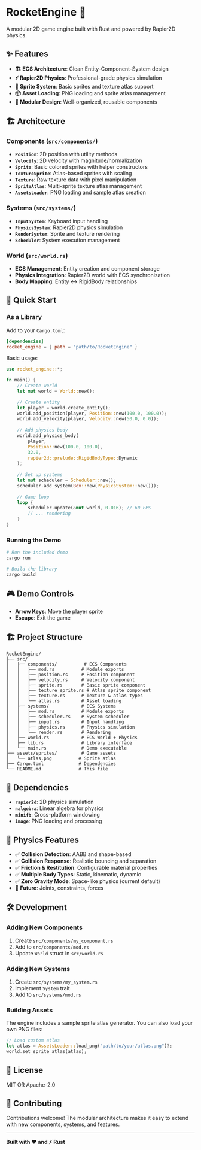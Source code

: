 # RocketEngine 🚀

A modular 2D game engine built with Rust and powered by Rapier2D physics.

## ✨ Features

- **🏗️ ECS Architecture**: Clean Entity-Component-System design
- **⚡ Rapier2D Physics**: Professional-grade physics simulation
- **🎨 Sprite System**: Basic sprites and texture atlas support  
- **📦 Asset Loading**: PNG loading and sprite atlas management
- **🔧 Modular Design**: Well-organized, reusable components

## 🏗️ Architecture

### Components (`src/components/`)
- **`Position`**: 2D position with utility methods
- **`Velocity`**: 2D velocity with magnitude/normalization 
- **`Sprite`**: Basic colored sprites with helper constructors
- **`TextureSprite`**: Atlas-based sprites with scaling
- **`Texture`**: Raw texture data with pixel manipulation
- **`SpriteAtlas`**: Multi-sprite texture atlas management
- **`AssetsLoader`**: PNG loading and sample atlas creation

### Systems (`src/systems/`)
- **`InputSystem`**: Keyboard input handling
- **`PhysicsSystem`**: Rapier2D physics simulation 
- **`RenderSystem`**: Sprite and texture rendering
- **`Scheduler`**: System execution management

### World (`src/world.rs`)
- **ECS Management**: Entity creation and component storage
- **Physics Integration**: Rapier2D world with ECS synchronization
- **Body Mapping**: Entity ↔ RigidBody relationships

## 🚀 Quick Start

### As a Library

Add to your `Cargo.toml`:
```toml
[dependencies]
rocket_engine = { path = "path/to/RocketEngine" }
```

Basic usage:
```rust
use rocket_engine::*;

fn main() {
    // Create world
    let mut world = World::new();
    
    // Create entity
    let player = world.create_entity();
    world.add_position(player, Position::new(100.0, 100.0));
    world.add_velocity(player, Velocity::new(50.0, 0.0));
    
    // Add physics body
    world.add_physics_body(
        player, 
        Position::new(100.0, 100.0), 
        32.0, 
        rapier2d::prelude::RigidBodyType::Dynamic
    );
    
    // Set up systems
    let mut scheduler = Scheduler::new();
    scheduler.add_system(Box::new(PhysicsSystem::new()));
    
    // Game loop
    loop {
        scheduler.update(&mut world, 0.016); // 60 FPS
        // ... rendering
    }
}
```

### Running the Demo

```bash
# Run the included demo
cargo run

# Build the library
cargo build
```

## 🎮 Demo Controls

- **Arrow Keys**: Move the player sprite
- **Escape**: Exit the game

## 🏗️ Project Structure

```
RocketEngine/
├── src/
│   ├── components/          # ECS Components
│   │   ├── mod.rs          # Module exports
│   │   ├── position.rs     # Position component
│   │   ├── velocity.rs     # Velocity component  
│   │   ├── sprite.rs       # Basic sprite component
│   │   ├── texture_sprite.rs # Atlas sprite component
│   │   ├── texture.rs      # Texture & atlas types
│   │   └── atlas.rs        # Asset loading
│   ├── systems/            # ECS Systems
│   │   ├── mod.rs          # Module exports
│   │   ├── scheduler.rs    # System scheduler
│   │   ├── input.rs        # Input handling
│   │   ├── physics.rs      # Physics simulation
│   │   └── render.rs       # Rendering
│   ├── world.rs            # ECS World + Physics
│   ├── lib.rs              # Library interface
│   └── main.rs             # Demo executable
├── assets/sprites/         # Game assets
│   └── atlas.png          # Sprite atlas
├── Cargo.toml             # Dependencies
└── README.md              # This file
```

## 🔧 Dependencies

- **`rapier2d`**: 2D physics simulation
- **`nalgebra`**: Linear algebra for physics
- **`minifb`**: Cross-platform windowing 
- **`image`**: PNG loading and processing

## 🎯 Physics Features

- ✅ **Collision Detection**: AABB and shape-based
- ✅ **Collision Response**: Realistic bouncing and separation
- ✅ **Friction & Restitution**: Configurable material properties
- ✅ **Multiple Body Types**: Static, kinematic, dynamic
- ✅ **Zero Gravity Mode**: Space-like physics (current default)
- 🔄 **Future**: Joints, constraints, forces

## 🛠️ Development

### Adding New Components

1. Create `src/components/my_component.rs`
2. Add to `src/components/mod.rs`
3. Update `World` struct in `src/world.rs`

### Adding New Systems  

1. Create `src/systems/my_system.rs`
2. Implement `System` trait
3. Add to `src/systems/mod.rs`

### Building Assets

The engine includes a sample sprite atlas generator. You can also load your own PNG files:

```rust
// Load custom atlas
let atlas = AssetsLoader::load_png("path/to/your/atlas.png")?;
world.set_sprite_atlas(atlas);
```

## 📝 License

MIT OR Apache-2.0

## 🤝 Contributing

Contributions welcome! The modular architecture makes it easy to extend with new components, systems, and features.

---

**Built with ❤️ and ⚡ Rust**